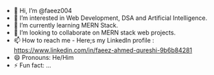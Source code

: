 - 👋 Hi, I’m @faeez004
- 👀 I’m interested in Web Development, DSA and Artificial Intelligence.
- 🌱 I’m currently learning MERN Stack.
- 💞️ I’m looking to collaborate on MERN stack web projects.
- 📫 How to reach me - Here;s my LinkedIn profile  : https://www.linkedin.com/in/faeez-ahmed-qureshi-9b6b84281
- 😄 Pronouns: He/Him
- ⚡ Fun fact: ...

<!---
faeez004/faeez004 is a ✨ special ✨ repository because its `README.md` (this file) appears on your GitHub profile.
You can click the Preview link to take a look at your changes.
--->
